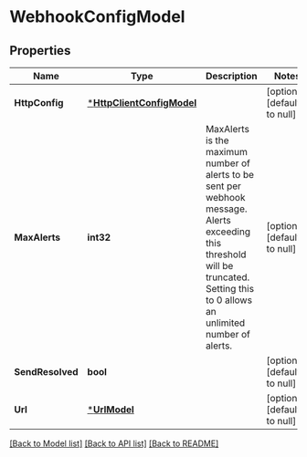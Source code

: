 # WebhookConfigModel

## Properties
Name | Type | Description | Notes
------------ | ------------- | ------------- | -------------
**HttpConfig** | [***HttpClientConfigModel**](HTTPClientConfig.md) |  | [optional] [default to null]
**MaxAlerts** | **int32** | MaxAlerts is the maximum number of alerts to be sent per webhook message. Alerts exceeding this threshold will be truncated. Setting this to 0 allows an unlimited number of alerts. | [optional] [default to null]
**SendResolved** | **bool** |  | [optional] [default to null]
**Url** | [***UrlModel**](URL.md) |  | [optional] [default to null]

[[Back to Model list]](../README.md#documentation-for-models) [[Back to API list]](../README.md#documentation-for-api-endpoints) [[Back to README]](../README.md)


